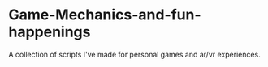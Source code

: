 # Game-Mechanics-and-fun-happenings
A collection of scripts I've made for personal games and ar/vr experiences.
